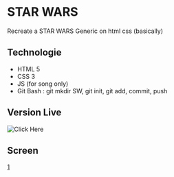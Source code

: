 # STAR WARS

Recreate a STAR WARS Generic on html css (basically)

## Technologie

- HTML 5
- CSS 3
- JS (for song only)
- Git Bash : git mkdir SW, git init, git add, commit, push

## Version Live

![Click Here](https://onyx3o6.github.io/star-wars/)

## Screen

[1](./src/Version_Live.png)
